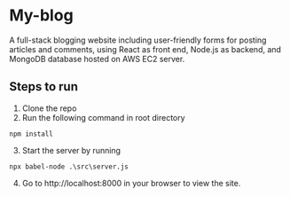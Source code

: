 # My-blog

A full-stack blogging website including user-friendly forms for posting articles and comments, using React as front end, Node.js as backend, and MongoDB database hosted on AWS EC2 server.

## Steps to run

1. Clone the repo
2. Run the following command in root directory
```
npm install
```
3. Start the server by running
```
npx babel-node .\src\server.js

```

4. Go to http://localhost:8000 in your browser to view the site.
